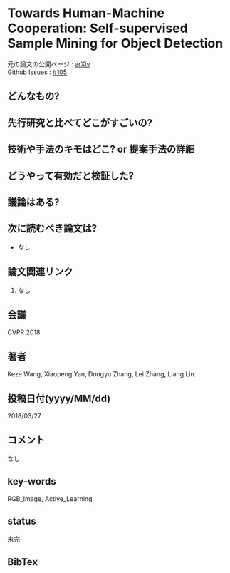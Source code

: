 # Towards Human-Machine Cooperation: Self-supervised Sample Mining for Object Detection

元の論文の公開ページ : [arXiv](https://arxiv.org/abs/1803.09867)  
Github Issues : [#105](https://github.com/Obarads/obarads.github.io/issues/105)

## どんなもの?

## 先行研究と比べてどこがすごいの?

## 技術や手法のキモはどこ? or 提案手法の詳細

## どうやって有効だと検証した?

## 議論はある?

## 次に読むべき論文は?
- なし

## 論文関連リンク
1. なし

## 会議
CVPR 2018

## 著者
Keze Wang, Xiaopeng Yan, Dongyu Zhang, Lei Zhang, Liang Lin.

## 投稿日付(yyyy/MM/dd)
2018/03/27

## コメント
なし

## key-words
RGB_Image, Active_Learning

## status
未完

## BibTex

